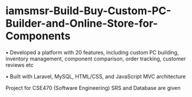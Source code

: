 # iamsmsr-Build-Buy-Custom-PC-Builder-and-Online-Store-for-Components
• Developed a platform with 20 features, including custom PC building, inventory management, component
comparison, order tracking, customer reviews etc 

• Built with Laravel, MySQL, HTML/CSS, and JavaScript MVC architecture

Project for CSE470 (Software Engineering)
SRS and Database are given 
